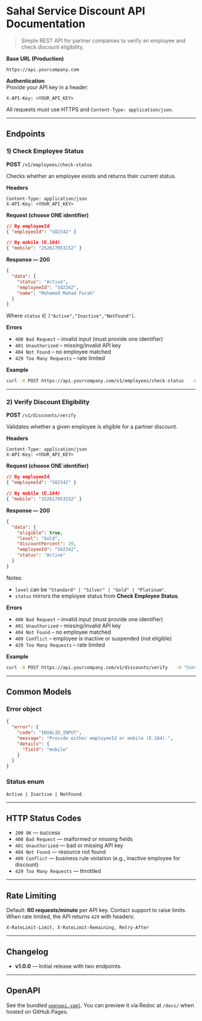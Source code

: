 # Sahal Service Discount API Documentation

> Simple REST API for partner companies to verify an employee and check discount eligibility.

**Base URL (Production)**  
```
https://api.yourcompany.com
```

**Authentication**  
Provide your API key in a header:
```
X-API-Key: <YOUR_API_KEY>
```
All requests must use HTTPS and `Content-Type: application/json`.

---

## Endpoints

### 1) Check Employee Status
**POST** `/v1/employees/check-status`

Checks whether an employee exists and returns their current status.

**Headers**
```
Content-Type: application/json
X-API-Key: <YOUR_API_KEY>
```

**Request (choose ONE identifier)**
```json
// By employeeId
{ "employeeId": "SO2342" }
```
```json
// By mobile (E.164)
{ "mobile": "252617953152" }
```

**Response — 200**
```json
{
  "data": {
    "status": "Active",
    "employeeId": "SO2342",
    "name": "Mohamed Mahad Farah"
  }
}
```
Where `status` ∈ `["Active","Inactive","NotFound"]`.

**Errors**
- `400 Bad Request` – invalid input (must provide one identifier)
- `401 Unauthorized` – missing/invalid API key
- `404 Not Found` – no employee matched
- `429 Too Many Requests` – rate limited

**Example**
```bash
curl -X POST https://api.yourcompany.com/v1/employees/check-status   -H "Content-Type: application/json"   -H "X-API-Key: $API_KEY"   -d '{"mobile":"252617953152"}'
```

---

### 2) Verify Discount Eligibility
**POST** `/v1/discounts/verify`

Validates whether a given employee is eligible for a partner discount.

**Headers**
```
Content-Type: application/json
X-API-Key: <YOUR_API_KEY>
```

**Request (choose ONE identifier)**
```json
// By employeeId
{ "employeeId": "SO2342" }
```
```json
// By mobile (E.164)
{ "mobile": "252617953152" }
```

**Response — 200**
```json
{
  "data": {
    "eligible": true,
    "level": "Gold",
    "discountPercent": 20,
    "employeeId": "SO2342",
    "status": "Active"
  }
}
```
Notes:
- `level` can be `"Standard" | "Silver" | "Gold" | "Platinum"`.
- `status` mirrors the employee status from **Check Employee Status**.

**Errors**
- `400 Bad Request` – invalid input (must provide one identifier)
- `401 Unauthorized` – missing/invalid API key
- `404 Not Found` – no employee matched
- `409 Conflict` – employee is inactive or suspended (not eligible)
- `429 Too Many Requests` – rate limited

**Example**
```bash
curl -X POST https://api.yourcompany.com/v1/discounts/verify   -H "Content-Type: application/json"   -H "X-API-Key: $API_KEY"   -d '{"employeeId":"SO2342"}'
```

---

## Common Models

### Error object
```json
{
  "error": {
    "code": "INVALID_INPUT",
    "message": "Provide either employeeId or mobile (E.164).",
    "details": {
      "field": "mobile"
    }
  }
}
```

### Status enum
```
Active | Inactive | NotFound
```

---

## HTTP Status Codes

- `200 OK` — success
- `400 Bad Request` — malformed or missing fields
- `401 Unauthorized` — bad or missing API key
- `404 Not Found` — resource not found
- `409 Conflict` — business rule violation (e.g., inactive employee for discount)
- `429 Too Many Requests` — throttled

---

## Rate Limiting

Default: **60 requests/minute** per API key. Contact support to raise limits.  
When rate limited, the API returns `429` with headers:
```
X-RateLimit-Limit, X-RateLimit-Remaining, Retry-After
```

---

## Changelog

- **v1.0.0** — Initial release with two endpoints.

---

## OpenAPI

See the bundled [`openapi.yaml`](./openapi.yaml). You can preview it via Redoc at `/docs/` when hosted on GitHub Pages.
